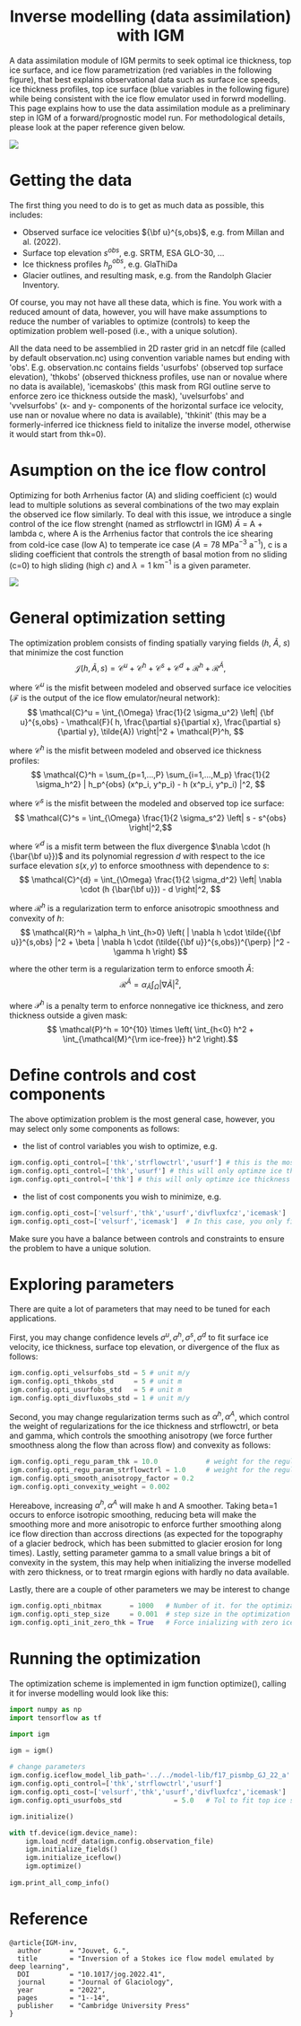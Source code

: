 
### <h1 align="center" id="title">Inverse modelling (data assimilation) with IGM </h1>

A data assimilation module of IGM permits to seek optimal ice thickness, top ice surface, and ice flow parametrization (red variables in the following figure), that best explains observational data such as surface ice speeds, ice thickness profiles, top ice surface (blue variables in the following figure) while being consistent with the ice flow emulator used in forwrd modelling. This page explains how to use the data assimilation module as a preliminary step in IGM of a forward/prognostic model run. For methodological details, please look at the paper reference given below.

![](https://github.com/jouvetg/igm/blob/main/fig/scheme_simple_invert.png)

# Getting the data 

The first thing you need to do is to get as much data as possible, this includes:

* Observed surface ice velocities ${\bf u}^{s,obs}$, e.g. from Millan and al. (2022).
* Surface top elevation $s^{obs}$, e.g. SRTM, ESA GLO-30, ...
* Ice thickness profiles $h_p^{obs}$, e.g. GlaThiDa
* Glacier outlines, and resulting mask, e.g. from the Randolph Glacier Inventory.

Of course, you may not have all these data, which is fine. You work with a reduced amount of data, however, you will have make assumptions to reduce the number of variables to optimize (controls) to keep the optimization problem well-posed (i.e., with a unique solution).

All the data need to be assemblied in 2D raster grid in an netcdf file (called by default observation.nc) using convention variable names but ending with 'obs'. E.g. observation.nc contains fields 'usurfobs' (observed top surface elevation), 'thkobs' (observed thickness profiles, use nan or novalue where no data is available), 'icemaskobs' (this mask from RGI outline serve to enforce zero ice thickness outside the mask), 'uvelsurfobs' and 'vvelsurfobs' (x- and y- components of the horizontal surface ice velocity, use nan or novalue where no data is available), 'thkinit' (this may be a formerly-inferred ice thickness field to initalize the inverse model, otherwise it would start from thk=0).

# Asumption on the ice flow control

Optimizing for both Arrhenius factor (A) and sliding coefficient (c) would lead to multiple solutions as several combinations of the two may explain the observed ice flow similarly. To deal with this issue, we introduce a single control of the ice flow strenght (named as strflowctrl in IGM) $\bar{A}$ = A + lambda c, where A is the Arrhenius factor that controls the ice shearing from cold-ice case (low A) to temperate ice case ($A=78$ MPa$^{-3}$ a$^{-1}$), c is a sliding coefficient that controls the strength of basal motion from no sliding (c=0) to high sliding (high $c$) and $\lambda=1$ km$^{-1}$ is a given parameter. 

![](https://github.com/jouvetg/igm/blob/main/fig/strflowctrl.png)

# General optimization setting

The optimization problem consists of finding spatially varying fields ($h$, $\tilde{A}$, $s$) that minimize the cost function
$$ \mathcal{J}(h,\tilde{A},s) = \mathcal{C}^u + \mathcal{C}^h + \mathcal{C}^s + \mathcal{C}^{d} + \mathcal{R}^h +  \mathcal{R}^{\tilde{A}}, $$

where $\mathcal{C}^u$ is the misfit between modeled and observed surface ice velocities ($\mathcal{F}$ is the output of the ice flow emulator/neural network):
$$ \mathcal{C}^u = \int_{\Omega} \frac{1}{2 \sigma_u^2} \left| {\bf u}^{s,obs} - \mathcal{F}( h, \frac{\partial s}{\partial x}, \frac{\partial s}{\partial y}, \tilde{A})  \right|^2 + \mathcal{P}^h,  $$

where $\mathcal{C}^h$ is the misfit between modeled and observed ice thickness profiles:
$$ \mathcal{C}^h = \sum_{p=1,...,P} \sum_{i=1,...,M_p} \frac{1}{2 \sigma_h^2}  | h_p^{obs}  (x^p_i, y^p_i) - h (x^p_i, y^p_i) |^2, $$

where $\mathcal{C}^s$ is the misfit between the modeled and observed top ice surface:
$$ \mathcal{C}^s = \int_{\Omega} \frac{1}{2 \sigma_s^2}  \left| s - s^{obs}  \right|^2,$$

where $\mathcal{C}^{d}$ is a misfit term between the flux divergence $\nabla \cdot (h {\bar{\bf u}})$ and its polynomial 
regression $d$ with respect to the ice surface elevation $s(x,y)$ to enforce smoothness with  dependence to $s$:
$$ \mathcal{C}^{d} = \int_{\Omega} \frac{1}{2 \sigma_d^2} \left| \nabla \cdot (h {\bar{\bf u}}) - d  \right|^2, $$

where $\mathcal{R}^h$ is a regularization term to enforce anisotropic smoothness and convexity of $h$:
$$ \mathcal{R}^h = \alpha_h \int_{h>0} \left(  | \nabla h \cdot \tilde{{\bf u}}^{s,obs} |^2 + \beta  | \nabla h \cdot (\tilde{{\bf u}}^{s,obs})^{\perp} |^2   -  \gamma h  \right)  $$

where the other term is a regularization term to enforce smooth $\tilde{A}$:
$$ \mathcal{R}^{\tilde{A}} = \alpha_{\tilde{A}} \int_{\Omega} | \nabla  \tilde{A}  |^2, $$

where $\mathcal{P}^h$ is a penalty term to enforce nonnegative ice thickness, and zero thickness outside a given mask:
$$ \mathcal{P}^h  = 10^{10} \times \left( \int_{h<0} h^2 + \int_{\mathcal{M}^{\rm ice-free}} h^2 \right).$$

# Define controls and cost components

The above optimization problem is the most general case, however, you may select only some components as follows: 

* the list of control variables you wish to optimize, e.g.
```python
igm.config.opti_control=['thk','strflowctrl','usurf'] # this is the most general case  
igm.config.opti_control=['thk','usurf'] # this will only optimze ice thickness and top surface elevation
igm.config.opti_control=['thk'] # this will only optimze ice thickness 
```
* the list of cost components you wish to minimize, e.g.
```python
igm.config.opti_cost=['velsurf','thk','usurf','divfluxfcz','icemask']  # this is the most general case  
igm.config.opti_cost=['velsurf','icemask']  # In this case, you only fit surface velocity and ice mask.
```
Make sure you have a balance between controls and constraints to ensure the problem to have a unique solution.

# Exploring parameters

There are quite a lot of parameters that may need to be tuned for each applications. 

First, you may change confidence levels $\sigma^u, \sigma^h, \sigma^s, \sigma^d$ to fit surface ice velocity, ice thickness, surface top elevation, or divergence of the flux as follows:

```python
igm.config.opti_velsurfobs_std = 5 # unit m/y
igm.config.opti_thkobs_std     = 5 # unit m
igm.config.opti_usurfobs_std   = 5 # unit m
igm.config.opti_divfluxobs_std = 1 # unit m/y
```

Second, you may change regularization terms such as $\alpha^h, \alpha^A$, which control the weight of regularizations for the ice thickness and strflowctrl, or beta and gamma, which controls the smoothing anisotropy (we force further smoothness along the flow than across flow) and convexity as follows:

```python 
igm.config.opti_regu_param_thk = 10.0            # weight for the regul. of thk
igm.config.opti_regu_param_strflowctrl = 1.0     # weight for the regul. of strflowctrl
igm.config.opti_smooth_anisotropy_factor = 0.2
igm.config.opti_convexity_weight = 0.002
```

Hereabove, increasing $\alpha^h, \alpha^A$ will make h and A smoother. Taking beta=1 occurs to enforce isotropic smoothing, reducing beta will make the smoothing more and more anisotropic to enforce further smoothing along ice flow direction than accross directions (as expected for the topography of a glacier bedrock, which has been submitted to glacier erosion for long times). Lastly, setting parameter gamma to a small value brings a bit of convexity in the system, this may help when initializing the inverse modelled with zero thickness, or to treat rmargin egions with hardly no data available.

Lastly, there are a couple of other parameters we may be interest to change

```python 
igm.config.opti_nbitmax       = 1000   # Number of it. for the optimization
igm.config.opti_step_size     = 0.001  # step size in the optimization iterative algorithm
igm.config.opti_init_zero_thk = True   # Force inializing with zero ice thickness (otherwise take thkinit)
```

# Running the optimization

The optimization scheme is implemented in igm function optimize(), calling it for inverse modelling would look like this:

```python 
import numpy as np
import tensorflow as tf

import igm

igm = igm() 
 
# change parameters
igm.config.iceflow_model_lib_path='../../model-lib/f17_pismbp_GJ_22_a' 
igm.config.opti_control=['thk','strflowctrl','usurf']
igm.config.opti_cost=['velsurf','thk','usurf','divfluxfcz','icemask']   
igm.config.opti_usurfobs_std             = 5.0   # Tol to fit top ice surface 

igm.initialize()

with tf.device(igm.device_name):
    igm.load_ncdf_data(igm.config.observation_file)
    igm.initialize_fields()
    igm.initialize_iceflow()
    igm.optimize()
    
igm.print_all_comp_info()
```

# Reference

	@article{IGM-inv,
	  author       = "Jouvet, G.",
	  title        = "Inversion of a Stokes ice flow model emulated by deep learning",
	  DOI          = "10.1017/jog.2022.41",
	  journal      = "Journal of Glaciology",
	  year         = "2022",
	  pages        = "1--14",
	  publisher    = "Cambridge University Press"
	}
